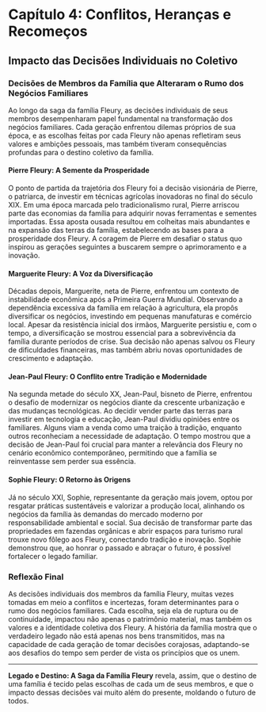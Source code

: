 # Capítulo 4: Conflitos, Heranças e Recomeços

## Impacto das Decisões Individuais no Coletivo

### Decisões de Membros da Família que Alteraram o Rumo dos Negócios Familiares

Ao longo da saga da família Fleury, as decisões individuais de seus membros desempenharam papel fundamental na transformação dos negócios familiares. Cada geração enfrentou dilemas próprios de sua época, e as escolhas feitas por cada Fleury não apenas refletiram seus valores e ambições pessoais, mas também tiveram consequências profundas para o destino coletivo da família.

#### Pierre Fleury: A Semente da Prosperidade

O ponto de partida da trajetória dos Fleury foi a decisão visionária de Pierre, o patriarca, de investir em técnicas agrícolas inovadoras no final do século XIX. Em uma época marcada pelo tradicionalismo rural, Pierre arriscou parte das economias da família para adquirir novas ferramentas e sementes importadas. Essa aposta ousada resultou em colheitas mais abundantes e na expansão das terras da família, estabelecendo as bases para a prosperidade dos Fleury. A coragem de Pierre em desafiar o status quo inspirou as gerações seguintes a buscarem sempre o aprimoramento e a inovação.

#### Marguerite Fleury: A Voz da Diversificação

Décadas depois, Marguerite, neta de Pierre, enfrentou um contexto de instabilidade econômica após a Primeira Guerra Mundial. Observando a dependência excessiva da família em relação à agricultura, ela propôs diversificar os negócios, investindo em pequenas manufaturas e comércio local. Apesar da resistência inicial dos irmãos, Marguerite persistiu e, com o tempo, a diversificação se mostrou essencial para a sobrevivência da família durante períodos de crise. Sua decisão não apenas salvou os Fleury de dificuldades financeiras, mas também abriu novas oportunidades de crescimento e adaptação.

#### Jean-Paul Fleury: O Conflito entre Tradição e Modernidade

Na segunda metade do século XX, Jean-Paul, bisneto de Pierre, enfrentou o desafio de modernizar os negócios diante da crescente urbanização e das mudanças tecnológicas. Ao decidir vender parte das terras para investir em tecnologia e educação, Jean-Paul dividiu opiniões entre os familiares. Alguns viam a venda como uma traição à tradição, enquanto outros reconheciam a necessidade de adaptação. O tempo mostrou que a decisão de Jean-Paul foi crucial para manter a relevância dos Fleury no cenário econômico contemporâneo, permitindo que a família se reinventasse sem perder sua essência.

#### Sophie Fleury: O Retorno às Origens

Já no século XXI, Sophie, representante da geração mais jovem, optou por resgatar práticas sustentáveis e valorizar a produção local, alinhando os negócios da família às demandas do mercado moderno por responsabilidade ambiental e social. Sua decisão de transformar parte das propriedades em fazendas orgânicas e abrir espaços para turismo rural trouxe novo fôlego aos Fleury, conectando tradição e inovação. Sophie demonstrou que, ao honrar o passado e abraçar o futuro, é possível fortalecer o legado familiar.

### Reflexão Final

As decisões individuais dos membros da família Fleury, muitas vezes tomadas em meio a conflitos e incertezas, foram determinantes para o rumo dos negócios familiares. Cada escolha, seja ela de ruptura ou de continuidade, impactou não apenas o patrimônio material, mas também os valores e a identidade coletiva dos Fleury. A história da família mostra que o verdadeiro legado não está apenas nos bens transmitidos, mas na capacidade de cada geração de tomar decisões corajosas, adaptando-se aos desafios do tempo sem perder de vista os princípios que os unem.

---

**Legado e Destino: A Saga da Família Fleury** revela, assim, que o destino de uma família é tecido pelas escolhas de cada um de seus membros, e que o impacto dessas decisões vai muito além do presente, moldando o futuro de todos.